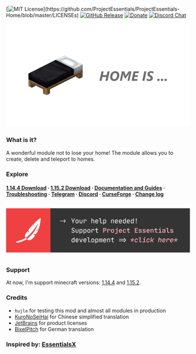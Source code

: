 [![MIT License](https://img.shields.io/apm/l/atomic-design-ui.svg?)](https://github.com/ProjectEssentials/ProjectEssentials-Home/blob/master/LICENSEs) [![GitHub Release](https://img.shields.io/github/release/ProjectEssentials/ProjectEssentials-Home.svg?style=flat)]() [![Donate](https://img.shields.io/badge/$-support-ff69b4.svg?style=flat)](https://paypal.me/mairwunnx) [![Discord Chat](https://img.shields.io/discord/308323056592486420.svg)](https://discord.gg/VU9XZAt)

![](https://github.com/ProjectEssentials/ProjectEssentials-Assets/raw/ASSETS-20-Q2/assets/specific/home/header.png)

### What is it?

A wonderful module not to lose your home! The module allows you to create, delete and teleport to homes.

### Explore

#### [1.14.4 Download](https://github.com/ProjectEssentials/ProjectEssentials-Home/releases/download/2.0.1%2BMC-1.14.4/Project.Essentials.Home-2.0.1+MC-1.14.4.jar) · [1.15.2 Download](https://github.com/ProjectEssentials/ProjectEssentials-Home/releases/download/2.0.1%2BMC-1.15.2/Project.Essentials.Home-2.0.1+MC-1.15.2.jar) · [Documentation and Guides](https://projectessentials.github.io/manual) · [Troubleshooting](https://github.com/ProjectEssentials/ProjectEssentials-Home/issues/new/choose) · [Telegram](https://t.me/minecraftforge) · [Discord](https://discord.gg/VU9XZAt) · [CurseForge](https://www.curseforge.com/minecraft/mc-mods/project-essentials-home) · [Change log](changelog.md)

[![](https://github.com/ProjectEssentials/ProjectEssentials-Assets/raw/ASSETS-20-Q2/assets/common/support.png)](https://gist.github.com/MairwunNx/fda95062618db6880ef8ee06e1bba54f)

### Support

At now, I'm support minecraft versions: [1.14.4](https://github.com/ProjectEssentials/ProjectEssentials-Home/tree/MC-1.14.4) and [1.15.2](https://github.com/ProjectEssentials/ProjectEssentials-Home/tree/MC-1.15.2).

### Credits

- `hujle` for testing this mod and almost all modules in production
- [KuroNoSeiHai](https://github.com/KuroNoSeiHai) for Chinese simplified translation
- [JetBrains](https://www.jetbrains.com/) for product licenses
- [BixelPitch](https://github.com/BixelPitch) for German translation

### Inspired by: [EssentialsX](https://github.com/EssentialsX)
